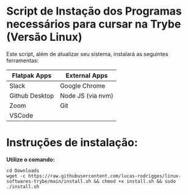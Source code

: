 # Script de Instação dos Programas necessários para cursar na Trybe (Versão Linux)

Este script, além de atualizar seu sistema, instalará as seguintes ferramentas:

| Flatpak Apps | External Apps |
| -------------|---------------|
| Slack        | Google Chrome |
| Github Desktop | Node JS (via nvm) |
| Zoom         | Git           |
| VSCode       | 

# Instruções de instalação:

**Utilize o comando:**

````
cd Downloads
wget -c https://raw.githubusercontent.com/lucas-rodrigges/linux-softwares-trybe/main/install.sh && chmod +x install.sh && sudo ./install.sh
